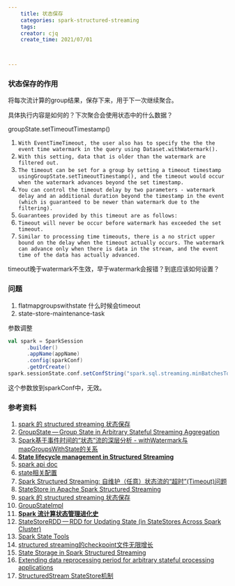 ```yaml
---
    title: 状态保存
    categories: spark-structured-streaming
    tags:
    creator: cjq
    create_time: 2021/07/01



---
```


### 状态保存的作用

将每次流计算的group结果，保存下来，用于下一次继续聚合。

具体执行内容是如何的？下次聚合会使用状态中的什么数据？



groupState.setTimeoutTimestamp()

1. `With EventTimeTimeout, the user also has to specify the the the event time watermark in the query using Dataset.withWatermark(). `
2. `With this setting, data that is older than the watermark are filtered out. `
3. `The timeout can be set for a group by setting a timeout timestamp usingGroupState.setTimeoutTimestamp(), and the timeout would occur when the watermark advances beyond the set timestamp. `
4. `You can control the timeout delay by two parameters - watermark delay and an additional duration beyond the timestamp in the event (which is guaranteed to be newer than watermark due to the filtering). `
5. `Guarantees provided by this timeout are as follows:`
6. `Timeout will never be occur before watermark has exceeded the set timeout.`
7. `Similar to processing time timeouts, there is a no strict upper bound on the delay when the timeout actually occurs. The watermark can advance only when there is data in the stream, and the event time of the data has actually advanced.`

timeout晚于watermark不生效，早于watermark会报错？到底应该如何设置？





### 问题

1. flatmapgroupswithstate 什么时候会timeout
2. state-store-maintenance-task





参数调整

```scala
val spark = SparkSession
      .builder()
      .appName(appName)
      .config(sparkConf)
      .getOrCreate()
spark.sessionState.conf.setConfString("spark.sql.streaming.minBatchesToRetain", "5")
```

这个参数放到sparkConf中，无效。





### 参考资料

1. [spark 的 structured streaming 状态保存](https://www.cnblogs.com/lovelsl/articles/14162130.html)
2. [GroupState — Group State in Arbitrary Stateful Streaming Aggregation](https://jaceklaskowski.gitbooks.io/spark-structured-streaming/content/spark-sql-streaming-GroupState.html)
3. [Spark基于事件时间的“状态”流的深层分析 - withWatermark与mapGroupsWithState的关系](https://www.cxyzjd.com/article/bluishglc/80824522)
4. [**State lifecycle management in Structured Streaming**](https://www.waitingforcode.com/apache-spark-structured-streaming/state-lifecycle-management-structured-streaming/read)
5. [spark api doc](https://spark.apache.org/docs/latest/api/scala/org/apache/spark/sql/streaming/GroupState.html)
6. [state相关配置](https://jaceklaskowski.gitbooks.io/spark-structured-streaming/content/spark-sql-streaming-SQLConf.html)
7. [Spark Structured Streaming: 自维护（任意）状态流的“超时”(Timeout)问题](https://blog.csdn.net/bluishglc/article/details/80844327)
8. [StateStore in Apache Spark Structured Streaming](https://www.waitingforcode.com/apache-spark-structured-streaming/statestore-apache-spark-structured-streaming/read)
9. [spark 的 structured streaming 状态保存](https://www.cnblogs.com/lovelsl/articles/14162130.html)
10. [GroupStateImpl](https://jaceklaskowski.gitbooks.io/spark-structured-streaming/content/spark-sql-streaming-GroupStateImpl.html)
11. [**Spark 流计算状态管理进化史**](https://n3xtchen.github.io/n3xtchen/spark/2020/09/05/spark-sss-state-management)
12. [StateStoreRDD — RDD for Updating State (in StateStores Across Spark Cluster)](https://jaceklaskowski.gitbooks.io/spark-structured-streaming/content/spark-sql-streaming-StateStoreRDD.html#operatorId)
13. [Spark State Tools](https://github.com/HeartSaVioR/spark-state-tools)
14. [structured streaming的checkpoint文件无限增长](https://blog.csdn.net/tianjun2012/article/details/106308378)
15. [State Storage in Spark Structured Streaming](https://polarpersonal.medium.com/state-storage-in-spark-structured-streaming-e5c8af7bf509)
16. [Extending data reprocessing period for arbitrary stateful processing applications](https://www.waitingforcode.com/apache-spark-structured-streaming/extending-data-reprocessing-period-arbitrary-stateful-processing-applications/read)
17. [StructuredStream StateStore机制](https://www.cnblogs.com/luweiseu/p/7735821.html)

